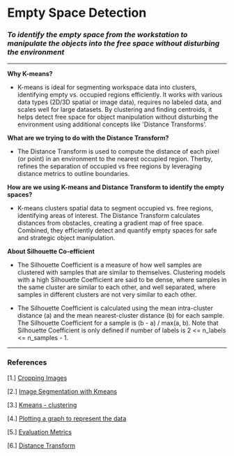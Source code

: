 # Empty Space Detection
### _To identify the empty space from the workstation to manipulate the objects into the free space without disturbing the environment_
---

**Why K-means?**

- K-means is ideal for segmenting workspace data into clusters, identifying empty vs. occupied regions efficiently. It works with various data types (2D/3D spatial or image data), requires no labeled data, and scales well for large datasets. By clustering and finding centroids, it helps detect free space for object manipulation without disturbing the environment using additional concepts like 'Distance Transforms'.

**What are we trying to do with the Distance Transform?**

- The Distance Transform is used to compute the distance of each pixel (or point) in an environment to the nearest occupied region. Therby, refines the separation of occupied vs free regions by leveraging distance metrics to outline boundaries.

**How are we using K-means and Distance Transform to identify the empty spaces?**

- K-means clusters spatial data to segment occupied vs. free regions, identifying areas of interest. The Distance Transform calculates distances from obstacles, creating a gradient map of free space. Combined, they efficiently detect and quantify empty spaces for safe and strategic object manipulation.

**About Silhouette Co-efficient**

- The Silhouette Coefficient is a measure of how well samples are clustered with samples that are similar to themselves. Clustering models with a high Silhouette Coefficient are said to be dense, where samples in the same cluster are similar to each other, and well separated, where samples in different clusters are not very similar to each other.

- The Silhouette Coefficient is calculated using the mean intra-cluster distance (a) and the mean nearest-cluster distance (b) for each sample. The Silhouette Coefficient for a sample is (b - a) / max(a, b). Note that Silhouette Coefficient is only defined if number of labels is 2 <= n_labels <= n_samples - 1.


---

### References

[1.] [Cropping Images](https://learnopencv.com/cropping-an-image-using-opencv/)

[2.] [Image Segmentation with Kmeans](https://www.kaggle.com/code/hal1001k/image-segmentation-with-kmeans)

[3.] [Kmeans - clustering](https://opencv24-python-tutorials.readthedocs.io/en/latest/py_tutorials/py_ml/py_kmeans/py_kmeans_opencv/py_kmeans_opencv.html#kmeans-opencv)

[4.] [Plotting a graph to represent the data](https://www.geeksforgeeks.org/three-dimensional-plotting-in-python-using-matplotlib/)

[5.] [Evaluation Metrics](https://towardsdatascience.com/k-means-clustering-algorithm-applications-evaluation-methods-and-drawbacks-aa03e644b48a)

[6.] [Distance Transform](https://www.geeksforgeeks.org/python-opencv-distancetransform-function/)